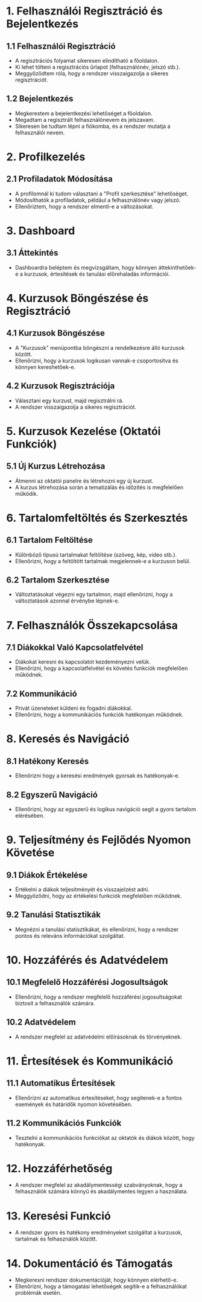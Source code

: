 # 1. Felhasználói Regisztráció és Bejelentkezés

## 1.1 Felhasználói Regisztráció

- A regisztrációs folyamat sikeresen elindítható a főoldalon.
- Ki lehet tölteni a regisztrációs űrlapot (felhasználónév, jelszó stb.).
- Meggyőződtem róla, hogy a rendszer visszaigazolja a sikeres regisztrációt.

## 1.2 Bejelentkezés

- Megkerestem a bejelentkezési lehetőséget a főoldalon.
- Megadtam a regisztrált felhasználónevem és jelszavam.
- Sikeresen be tudtam lépni a fiókomba, és a rendszer mutatja a felhasználói nevem.

# 2. Profilkezelés

## 2.1 Profiladatok Módosítása

- A profilomnál ki tudom választani a "Profil szerkesztése" lehetőséget.
- Módosíthatók a profiladatok, például a felhasználónév vagy jelszó.
- Ellenőriztem, hogy a rendszer elmenti-e a változásokat.

# 3. Dashboard

## 3.1 Áttekintés

- Dashboardra beléptem és megvizsgáltam, hogy könnyen áttekinthetőek-e a kurzusok, értesítések és tanulási előrehaladás információi.

# 4. Kurzusok Böngészése és Regisztráció

## 4.1 Kurzusok Böngészése

- A "Kurzusok" menüpontba böngészni a rendelkezésre álló kurzusok között.
- Ellenőrizni, hogy a kurzusok logikusan vannak-e csoportosítva és könnyen kereshetőek-e.

## 4.2 Kurzusok Regisztrációja

- Választani egy kurzust, majd regisztrálni rá.
- A rendszer visszaigazolja a sikeres regisztrációt.

# 5. Kurzusok Kezelése (Oktatói Funkciók)

## 5.1 Új Kurzus Létrehozása

- Átmenni az oktatói panelre és létrehozni egy új kurzust.
- A kurzus létrehozása során a tematizálás és időzítés is megfelelően működik.

# 6. Tartalomfeltöltés és Szerkesztés

## 6.1 Tartalom Feltöltése

- Különböző típusú tartalmakat feltöltése (szöveg, kép, video stb.).
- Ellenőrizni, hogy a feltöltött tartalmak megjelennek-e a kurzuson belül.

## 6.2 Tartalom Szerkesztése

- Változtatásokat végezni egy tartalmon, majd ellenőrizni, hogy a változtatások azonnal érvénybe lépnek-e.

# 7. Felhasználók Összekapcsolása

## 7.1 Diákokkal Való Kapcsolatfelvétel

- Diákokat keresni és kapcsolatot kezdeményezni velük.
- Ellenőrizni, hogy a kapcsolatfelvétel és követés funkciók megfelelően működnek.

## 7.2 Kommunikáció

- Privát üzeneteket küldeni és fogadni diákokkal.
- Ellenőrizni, hogy a kommunikációs funkciók hatékonyan működnek.

# 8. Keresés és Navigáció

## 8.1 Hatékony Keresés

- Ellenőrizni hogy a keresési eredmények gyorsak és hatékonyak-e.

## 8.2 Egyszerű Navigáció

- Ellenőrizni, hogy az egyszerű és logikus navigáció segít a gyors tartalom elérésében.

# 9. Teljesítmény és Fejlődés Nyomon Követése

## 9.1 Diákok Értékelése

- Értékelni a diákok teljesítményét és visszajelzést adni.
- Meggyőződni, hogy az értékelési funkciók megfelelően működnek.

## 9.2 Tanulási Statisztikák

- Megnézni a tanulási statisztikákat, és ellenőrizni, hogy a rendszer pontos és releváns információkat szolgáltat.

# 10. Hozzáférés és Adatvédelem

## 10.1 Megfelelő Hozzáférési Jogosultságok

- Ellenőrizni, hogy a rendszer megfelelő hozzáférési jogosultságokat biztosít a felhasználók számára.

## 10.2 Adatvédelem

- A rendszer megfelel az adatvédelmi előírásoknak és törvényeknek.

# 11. Értesítések és Kommunikáció

## 11.1 Automatikus Értesítések

- Ellenőrizni az automatikus értesítéseket, hogy segítenek-e a fontos események és határidők nyomon követésében.

## 11.2 Kommunikációs Funkciók

- Tesztelni a kommunikációs funkciókat az oktatók és diákok között, hogy hatékonyak.

# 12. Hozzáférhetőség

- A rendszer megfelel az akadálymentességi szabványoknak, hogy a felhasználók számára könnyű és akadálymentes legyen a használata.

# 13. Keresési Funkció

- A rendszer gyors és hatékony eredményeket szolgáltat a kurzusok, tartalmak és felhasználók között.

# 14. Dokumentáció és Támogatás

- Megkeresni rendszer dokumentációját, hogy könnyen elérhető-e.
- Ellenőrizni, hogy a támogatási lehetőségek segítik-e a felhasználókat problémák esetén.
